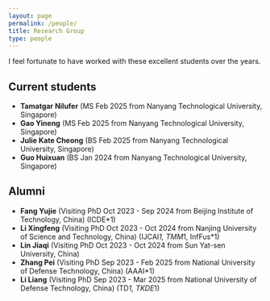 ```yaml
---
layout: page
permalink: /people/
title: Research Group
type: people
---
```


I feel fortunate to have worked with these excellent students over the years.

## Current students
- **Tamatgar Nilufer** (MS Feb 2025 from Nanyang Technological University, Singapore)
- **Gao Yineng** (MS Feb 2025 from Nanyang Technological University, Singapore)
- **Julie Kate Cheong** (BS Feb 2025 from Nanyang Technological University, Singapore)
- **Guo Huixuan** (BS Jan 2024 from Nanyang Technological University, Singapore)

## Alumni
- **Fang Yujie** (Visiting PhD Oct 2023 - Sep 2024 from Beijing Institute of Technology, China) (ICDE*1)
- **Li Xingfeng** (Visiting PhD Oct 2023 - Oct 2024 from Nanjing University of Science and Technology, China) (IJCAI*1, TMM*1, InfFus*1)
- **Lin Jiaqi** (Visiting PhD Oct 2023 - Oct 2024 from Sun Yat-sen University, China) 
- **Zhang Pei** (Visiting PhD Sep 2023 - Feb 2025 from National University of Defense Technology, China) (AAAI*1)
- **Li Liang** (Visiting PhD Sep 2023 - Mar 2025 from National University of Defense Technology, China) (TD*1, TKDE*1)


